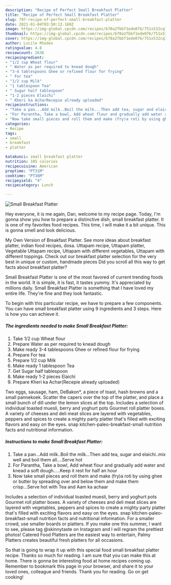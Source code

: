 ```yaml
---
description: "Recipe of Perfect Small Breakfast Platter"
title: "Recipe of Perfect Small Breakfast Platter"
slug: 797-recipe-of-perfect-small-breakfast-platter
date: 2021-01-04T03:50:13.160Z
image: https://img-global.cpcdn.com/recipes/b70a2fbbf1ede076/751x532cq70/small-breakfast-platter-recipe-main-photo.jpg
thumbnail: https://img-global.cpcdn.com/recipes/b70a2fbbf1ede076/751x532cq70/small-breakfast-platter-recipe-main-photo.jpg
cover: https://img-global.cpcdn.com/recipes/b70a2fbbf1ede076/751x532cq70/small-breakfast-platter-recipe-main-photo.jpg
author: Lucile Rhodes
ratingvalue: 4.8
reviewcount: 2636
recipeingredient:
- "1/2 cup Wheat flour"
- " Water as per required to knead dough"
- "3-4 tablespoons Ghee or refined flour for frying"
- " For tea"
- "1/2 cup Milk"
- "1 tablespoon Tea"
- " Sugar half tablespoon"
- "1-2 pieces Elaichi"
- " Kheri ka AcharRecepie already uploaded"
recipeinstructions:
- "Take a pan...Add milk..Boil the milk...Then add tea, sugar and elaichi..mix well and boil them all....Serve hot"
- "For Parantha, Take a bowl, Add wheat flour and gradually add water and knead a soft dough.....Keep it rest for half an hour"
- "Now take small pieces and roll them and make (fry)a roti by using ghee or butter by spreading over and below them and make them crisp...Serve hot with Tea and Aam ka achaar"
categories:
- Recipe
tags:
- small
- breakfast
- platter

katakunci: small breakfast platter 
nutrition: 105 calories
recipecuisine: American
preptime: "PT31M"
cooktime: "PT36M"
recipeyield: "4"
recipecategory: Lunch

---
```



![Small Breakfast Platter](https://img-global.cpcdn.com/recipes/b70a2fbbf1ede076/751x532cq70/small-breakfast-platter-recipe-main-photo.jpg)

Hey everyone, it is me again, Dan, welcome to my recipe page. Today, I'm gonna show you how to prepare a distinctive dish, small breakfast platter. It is one of my favorites food recipes. This time, I will make it a bit unique. This is gonna smell and look delicious.

My Own Version of Breakfast Platter. See more ideas about breakfast platter, indian food recipes, dosa. Uttapam recipe, Uttapam platter, Vegetable Uttapam recipe, Uttapam with different vegetables, Uttapam with different toppings. Check out our breakfast platter selection for the very best in unique or custom, handmade pieces Did you scroll all this way to get facts about breakfast platter?

Small Breakfast Platter is one of the most favored of current trending foods in the world. It is simple, it is fast, it tastes yummy. It's appreciated by millions daily. Small Breakfast Platter is something that I have loved my entire life. They're fine and they look fantastic.


To begin with this particular recipe, we have to prepare a few components. You can have small breakfast platter using 9 ingredients and 3 steps. Here is how you can achieve it.

<!--inarticleads1-->

##### The ingredients needed to make Small Breakfast Platter:

1. Take 1/2 cup Wheat flour
1. Prepare  Water as per required to knead dough
1. Make ready 3-4 tablespoons Ghee or refined flour for frying
1. Prepare  For tea
1. Prepare 1/2 cup Milk
1. Make ready 1 tablespoon Tea
1. Get  Sugar half tablespoon
1. Make ready 1-2 pieces Elaichi
1. Prepare  Kheri ka Achar(Recepie already uploaded)


Two eggs, sausage, ham, DeBakon*, a piece of toast, hash browns and a small pannekoek. Scatter the capers over the top of the platter, and place a small bunch of dill under the lemon slices at the top. Includes a selection of individual toasted muesli, berry and yoghurt pots Gourmet roll platter boxes. A variety of cheeses and deli meat slices are layered with vegetables, peppers and spices to create a mighty party platter that&#39;s filled with exciting flavors and easy on the eyes. snap kitchen-paleo-breakfast-small nutrition facts and nutritional information. 

<!--inarticleads2-->

##### Instructions to make Small Breakfast Platter:

1. Take a pan...Add milk..Boil the milk...Then add tea, sugar and elaichi..mix well and boil them all....Serve hot
1. For Parantha, Take a bowl, Add wheat flour and gradually add water and knead a soft dough.....Keep it rest for half an hour
1. Now take small pieces and roll them and make (fry)a roti by using ghee or butter by spreading over and below them and make them crisp...Serve hot with Tea and Aam ka achaar


Includes a selection of individual toasted muesli, berry and yoghurt pots Gourmet roll platter boxes. A variety of cheeses and deli meat slices are layered with vegetables, peppers and spices to create a mighty party platter that&#39;s filled with exciting flavors and easy on the eyes. snap kitchen-paleo-breakfast-small nutrition facts and nutritional information. For a smaller crowd, use smaller boards or platters. If you make one this summer, I want to see, please tag @skinnytaste on Instagram and I will regram the prettiest photos! Catered Food Platters are the easiest way to entertain, Palmy Platters creates beautiful fresh platters for all occasions. 

So that is going to wrap it up with this special food small breakfast platter recipe. Thanks so much for reading. I am sure that you can make this at home. There is gonna be interesting food at home recipes coming up. Remember to bookmark this page in your browser, and share it to your loved ones, colleague and friends. Thank you for reading. Go on get cooking!
